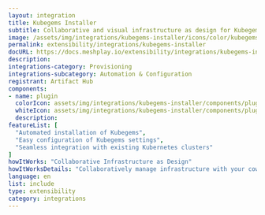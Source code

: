 ```yaml
---
layout: integration
title: Kubegems Installer
subtitle: Collaborative and visual infrastructure as design for Kubegems Installer
image: /assets/img/integrations/kubegems-installer/icons/color/kubegems-installer-color.svg
permalink: extensibility/integrations/kubegems-installer
docURL: https://docs.meshplay.io/extensibility/integrations/kubegems-installer
description: 
integrations-category: Provisioning
integrations-subcategory: Automation & Configuration
registrant: Artifact Hub
components: 
- name: plugin
  colorIcon: assets/img/integrations/kubegems-installer/components/plugin/icons/color/plugin-color.svg
  whiteIcon: assets/img/integrations/kubegems-installer/components/plugin/icons/white/plugin-white.svg
  description: 
featureList: [
  "Automated installation of Kubegems",
  "Easy configuration of Kubegems settings",
  "Seamless integration with existing Kubernetes clusters"
]
howItWorks: "Collaborative Infrastructure as Design"
howItWorksDetails: "Collaboratively manage infrastructure with your coworkers synchronously sharing the same designs."
language: en
list: include
type: extensibility
category: integrations
---
```

